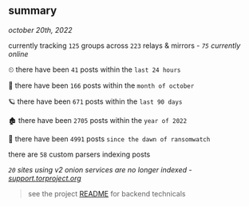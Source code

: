
## summary
_october 20th, 2022_

currently tracking `125` groups across `223` relays & mirrors - _`75` currently online_

⏲ there have been `41` posts within the `last 24 hours`

🦈 there have been `166` posts within the `month of october`

🪐 there have been `671` posts within the `last 90 days`

🏚 there have been `2705` posts within the `year of 2022`

🦕 there have been `4991` posts `since the dawn of ransomwatch`

there are `58` custom parsers indexing posts

_`20` sites using v2 onion services are no longer indexed - [support.torproject.org](https://support.torproject.org/onionservices/v2-deprecation/)_

> see the project [README](https://github.com/joshhighet/ransomwatch#ransomwatch--) for backend technicals
